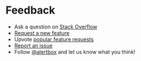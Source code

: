 # Feedback

- Ask a question on [Stack Overflow]()
- [Request a new feature](https://github.com/alertbox/docsify-footer/issues/new?assignees=&labels=&template=feature_request.md&title=)
- Upvote [popular feature requests](https://github.com/alertbox/docsify-footer/issues)
- [Report an issue](https://github.com/alertbox/docsify-footer/issues/new?assignees=&labels=&template=bug_report.md&title=)
- Follow [@alertbox](https://twitter.com/alertboxinc) and let us know what you think!
